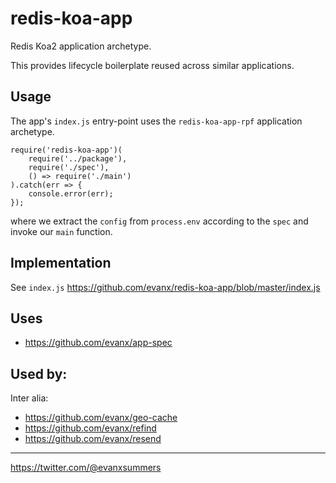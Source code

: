 
# redis-koa-app

Redis Koa2 application archetype.

This provides lifecycle boilerplate reused across similar applications.

## Usage

The app's `index.js` entry-point uses the `redis-koa-app-rpf` application archetype.
```
require('redis-koa-app')(
    require('../package'),
    require('./spec'),
    () => require('./main')
).catch(err => {
    console.error(err);
});
```
where we extract the `config` from `process.env` according to the `spec` and invoke our `main` function.


## Implementation

See `index.js` https://github.com/evanx/redis-koa-app/blob/master/index.js


## Uses

- https://github.com/evanx/app-spec


## Used by:

Inter alia:
- https://github.com/evanx/geo-cache
- https://github.com/evanx/refind
- https://github.com/evanx/resend

<hr>

https://twitter.com/@evanxsummers
